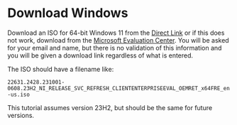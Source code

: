 # Download Windows

Download an ISO for 64-bit Windows 11 from the [Direct
Link](https://software-static.download.prss.microsoft.com/dbazure/888969d5-f34g-4e03-ac9d-1f9786c66749/22631.2428.231001-0608.23H2_NI_RELEASE_SVC_REFRESH_CLIENTENTERPRISEEVAL_OEMRET_x64FRE_en-us.iso)
or if this does not work, download from the [Microsoft Evaluation
Center](https://www.microsoft.com/en-us/evalcenter/evaluate-windows-11-enterprise). You
will be asked for your email and name, but there is no validation of this information
and you will be given a download link regardless of what is entered.

The ISO should have a filename like:

`22631.2428.231001-0608.23H2_NI_RELEASE_SVC_REFRESH_CLIENTENTERPRISEEVAL_OEMRET_x64FRE_en-us.iso`

This tutorial assumes version 23H2, but should be the same for future versions.
